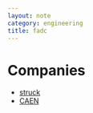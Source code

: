 ```yaml
---
layout: note
category: engineering
title: fadc
---
```


Companies
=========

- [struck](http://www.struck.de/digoverview.html)
- [CAEN](http://www.caen.it/jsp/Template2/Function.jsp?parent=62&idfun=102)

